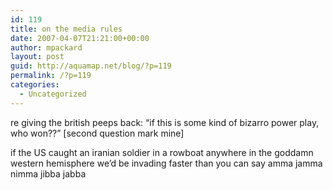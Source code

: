 ```yaml
---
id: 119
title: on the media rules
date: 2007-04-07T21:21:00+00:00
author: mpackard
layout: post
guid: http://aquamap.net/blog/?p=119
permalink: /?p=119
categories:
  - Uncategorized
---
```

re giving the british peeps back: &#8220;if this is some kind of bizarro power play, who won??&#8221; [second question mark mine]

if the US caught an iranian soldier in a rowboat anywhere in the goddamn western hemisphere we&#8217;d be invading faster than you can say amma jamma nimma jibba jabba